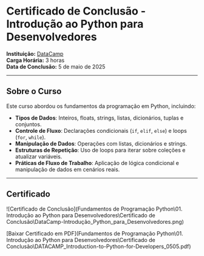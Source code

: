 # Certificado de Conclusão - Introdução ao Python para Desenvolvedores

**Instituição:** [DataCamp](https://www.datacamp.com)  
**Carga Horária:** 3 horas  
**Data de Conclusão:** 5 de maio de 2025  

---

## Sobre o Curso

Este curso abordou os fundamentos da programação em Python, incluindo:

- **Tipos de Dados**: Inteiros, floats, strings, listas, dicionários, tuplas e conjuntos.
- **Controle de Fluxo**: Declarações condicionais (`if`, `elif`, `else`) e loops (`for`, `while`).
- **Manipulação de Dados**: Operações com listas, dicionários e strings.
- **Estruturas de Repetição**: Uso de loops para iterar sobre coleções e atualizar variáveis.
- **Práticas de Fluxo de Trabalho**: Aplicação de lógica condicional e manipulação de dados em cenários reais.

---

## Certificado

![Certificado de Conclusão](Fundamentos de Programação Python\01. Introdução ao Python para Desenvolvedores\Certificado de Conclusão\DataCamp-Introdução_Python_para_Desenvolvedores.png)

[Baixar Certificado em PDF](Fundamentos de Programação Python\01. Introdução ao Python para Desenvolvedores\Certificado de Conclusão\DATACAMP_Introduction-to-Python-for-Developers_0505.pdf)